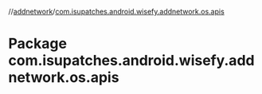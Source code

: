 //[addnetwork](../index.md)/[com.isupatches.android.wisefy.addnetwork.os.apis](com.isupatches.android.wisefy.addnetwork.os.apis.md)

# Package com.isupatches.android.wisefy.addnetwork.os.apis
